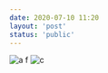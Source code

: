 ```yaml
---
date: 2020-07-10 11:20
layout: 'post'
status: 'public'
---
```


![a](https://pixabay.com/zh/photos/daisy-flower-lake-nature-summer-5383056/)
f
![c](https://cdn.pixabay.com/photo/2020/01/20/20/58/building-4781384_1280.jpg)

